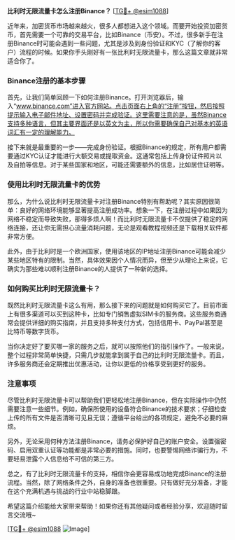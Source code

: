 **比利时无限流量卡怎么注册Binance？** [[TG💪+ @esim1088](https://t.me/s/esim1088)]

近年来，加密货币市场越来越火，很多人都想进入这个领域。而要开始投资加密货币，首先需要一个可靠的交易平台，比如Binance（币安）。不过，很多新手在注册Binance时可能会遇到一些问题，尤其是涉及到身份验证和KYC（了解你的客户）流程的时候。如果你手头刚好有一张比利时无限流量卡，那么这篇文章就非常适合你了。

### Binance注册的基本步骤

首先，让我们简单回顾一下如何注册Binance。打开浏览器后，输入“www.binance.com”进入官方网站。点击页面右上角的“注册”按钮，然后按照提示输入电子邮件地址、设置密码并完成验证。这里需要注意的是，虽然Binance支持多种语言，但其主要界面还是以英文为主，所以你需要确保自己对基本的英语词汇有一定的理解能力。

接下来就是最重要的一步——完成身份验证。根据Binance的规定，所有用户都需要通过KYC认证才能进行大额交易或提取资金。这通常包括上传身份证件照片以及自拍等信息。对于某些国家和地区，可能还需要额外的信息，比如居住证明等。

### 使用比利时无限流量卡的优势

那么，为什么说比利时无限流量卡对注册Binance特别有帮助呢？其实原因很简单：良好的网络环境能够显著提高注册成功率。想象一下，在注册过程中如果因为网络不稳定而导致失败，那得多烦人啊！而比利时无限流量卡不仅提供了稳定的网络连接，还让你无需担心流量消耗问题，无论是观看教程视频还是下载相关软件都非常方便。

此外，由于比利时是一个欧洲国家，使用该地区的IP地址注册Binance可能会减少某些地区特有的限制。当然，具体效果因个人情况而异，但至少从理论上来说，它确实为那些难以顺利注册Binance的人提供了一种新的选择。

### 如何购买比利时无限流量卡？

既然比利时无限流量卡这么有用，那么接下来的问题就是如何购买它了。目前市面上有很多渠道可以买到这种卡，比如专门销售虚拟SIM卡的服务商。这些服务商通常会提供详细的购买指南，并且支持多种支付方式，包括信用卡、PayPal甚至是比特币等数字货币。

当你决定好了要买哪一家的服务之后，就可以按照他们的指引操作了。一般来说，整个过程非常简单快捷，只需几步就能拿到属于自己的比利时无限流量卡。而且，许多服务商还会定期推出优惠活动，让你以更低的价格享受到更好的服务。

### 注意事项

尽管比利时无限流量卡可以帮助我们更轻松地注册Binance，但在实际操作中仍然需要注意一些细节。例如，确保所使用的设备符合Binance的技术要求；仔细检查上传的所有文件是否清晰可见且无误；遵循平台给出的各项规定，避免不必要的麻烦。

另外，无论采用何种方法注册Binance，请务必保护好自己的账户安全。设置强密码、启用双重认证等功能都是非常必要的措施。同时，也要警惕网络诈骗行为，不要轻易泄露个人信息给不可信的第三方。

总之，有了比利时无限流量卡的支持，相信你会更容易成功地完成Binance的注册流程。当然，除了网络条件之外，自身的准备也很重要。只有做好充分准备，才能在这个充满机遇与挑战的行业中站稳脚跟。

希望这篇介绍能给大家带来帮助！如果你还有其他疑问或者经验分享，欢迎随时留言交流哦~

[[TG💪+ @esim1088](https://t.me/s/esim1088) ![Image](https://i.postimg.cc/4NQfJmqS/Snipaste-2025-05-13-00-14-12.png)]